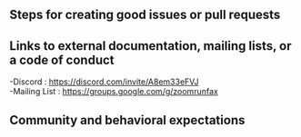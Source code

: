 ## Steps for creating good issues or pull requests

## Links to external documentation, mailing lists, or a code of conduct
-Discord : https://discord.com/invite/A8em33eFVJ  
-Mailing List : https://groups.google.com/g/zoomrunfax


## Community and behavioral expectations
